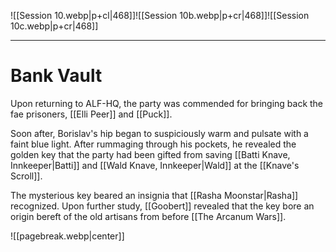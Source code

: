 ![[Session 10.webp|p+cl|468]]![[Session 10b.webp|p+cr|468]]![[Session 10c.webp|p+cr|468]]

---------------------------------
# Bank Vault
Upon returning to ALF-HQ, the party was commended for bringing back the fae prisoners, [[Elli Peer]] and [[Puck]].

Soon after, Borislav's hip began to suspiciously warm and pulsate with a faint blue light. After rummaging through his pockets, he revealed the golden key that the party had been gifted from saving [[Batti Knave, Innkeeper|Batti]] and [[Wald Knave, Innkeeper|Wald]] at the [[Knave's Scroll]].

The mysterious key beared an insignia that [[Rasha Moonstar|Rasha]] recognized. Upon further study, [[Goobert]] revealed that the key bore an origin bereft of the old artisans from before [[The Arcanum Wars]].

![[pagebreak.webp|center]]
